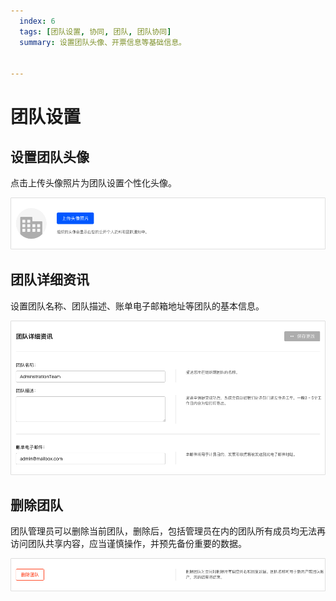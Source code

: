 ```yaml
---
  index: 6
  tags: [团队设置, 协同, 团队, 团队协同]
  summary: 设置团队头像、开票信息等基础信息。


---
```


# 团队设置

## 设置团队头像

点击上传头像照片为团队设置个性化头像。

<img src='../assets/02teamAdministration/06teamConfig/teamAvatar.png'>

## 团队详细资讯

设置团队名称、团队描述、账单电子邮箱地址等团队的基本信息。

<img src='../assets/02teamAdministration/06teamConfig/teamInfo.png'>

## 删除团队

团队管理员可以删除当前团队，删除后，包括管理员在内的团队所有成员均无法再访问团队共享内容，应当谨慎操作，并预先备份重要的数据。

<img src='../assets/02teamAdministration/06teamConfig/deleteTeam.png'>
